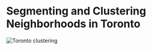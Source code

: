 # Segmenting and Clustering Neighborhoods in Toronto

![Toronto clustering](https://user-images.githubusercontent.com/62422030/78424297-32a87580-769f-11ea-801e-ae68b19028a2.jpg)

